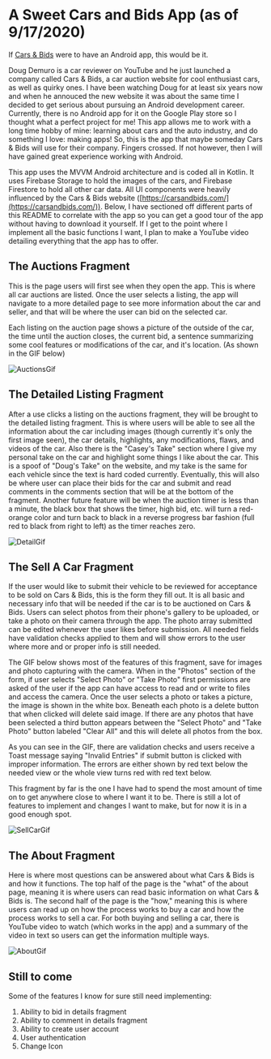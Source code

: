 # A Sweet Cars and Bids App (as of 9/17/2020)
If [Cars & Bids](https://carsandbids.com/) were to have an Android app, this would be it.


Doug Demuro is a car reviewer on YouTube and he just launched a company called Cars & Bids, a car auction website for cool enthusiast cars, as well as quirky ones. I have been watching Doug for at least six years now and when he annouced the new website it was about the same time I decided to get serious about pursuing an Android development career. Currently, there is no Android app for it on the Google Play store so I thought what a perfect project for me! This app allows me to work with a long time hobby of mine: learning about cars and the auto industry, and do something I love: making apps! So, this is the app that maybe someday Cars & Bids will use for their company. Fingers crossed. If not however, then I will have gained great experience working with Android.

This app uses the MVVM Android architecture and is coded all in Kotlin. It uses Firebase Storage to hold the images of the cars, and Firebase Firestore to hold all other car data. All UI components were heavily influenced by the Cars & Bids website ([https://carsandbids.com/](https://carsandbids.com/)). Below, I have sectioned off different parts of this README to correlate with the app so you can get a good tour of the app without having to download it yourself. If I get to the point where I implement all the basic functions I want, I plan to make a YouTube video detailing everything that the app has to offer. 

## The Auctions Fragment

This is the page users will first see when they open the app. This is where all car auctions are listed. Once the user selects a listing, the app will navigate to a more detailed page to see more information about the car and seller, and that will be where the user can bid on the selected car. 

Each listing on the auction page shows a picture of the outside of the car, the time until the auction closes, the current bid, a sentence summarizing some cool features or modifications of the car, and it's location. (As shown in the GIF below)

![AuctionsGif](readmegifs/listingsPageGif.gif)

## The Detailed Listing Fragment

After a use clicks a listing on the auctions fragment, they will be brought to the detailed listing fragment. This is where users will be able to see all the information about the car including images (though currently it's only the first image seen), the car details, highlights, any modifications, flaws, and videos of the car. Also there is the "Casey's Take" section where I give my personal take on the car and highlight some things I like about the car. This is a spoof of "Doug's Take" on the website, and my take is the same for each vehicle since the text is hard coded currently. Eventually, this will also be where user can place their bids for the car and submit and read comments in the comments section that will be at the bottom of the fragment. Another future feature will be when the auction timer is less than a minute, the black box that shows the timer, high bid, etc. will turn a red-orange color and turn back to black in a reverse progress bar fashion (full red to black from right to left) as the timer reaches zero. 

![DetailGif](readmegifs/detailPageGif.gif)

## The Sell A Car Fragment

If the user would like to submit their vehicle to be reviewed for acceptance to be sold on Cars & Bids, this is the form they fill out. It is all basic and necessary info that will be needed if the car is to be auctioned on Cars & Bids. Users can select photos from their phone's gallery to be uploaded, or take a photo on their camera through the app. The photo array submitted can be edited whenever the user likes before submission. All needed fields have validation checks applied to them and will show errors to the user where more and or proper info is still needed. 

The GIF below shows most of the features of this fragment, save for images and photo capturing with the camera. When in the "Photos" section of the form, if user selects "Select Photo" or "Take Photo" first permissions are asked of the user if the app can have access to read and or write to files and access the camera. Once the user selects a photo or takes a picture, the image is shown in the white box. Beneath each photo is a delete button that when clicked will delete said image. If there are any photos that have been selected a third button appears between the "Select Photo" and "Take Photo" button labeled "Clear All" and this will delete all photos from the box. 

As you can see in the GIF, there are validation checks and users receive a Toast message saying "Invalid Entries" if submit button is clicked with improper information. The errors are either shown by red text below the needed view or the whole view turns red with red text below. 

This fragment by far is the one I have had to spend the most amount of time on to get anywhere close to where I want it to be. There is still a lot of features to implement and changes I want to make, but for now it is in a good enough spot.

![SellCarGif](readmegifs/submitCarPageGif.gif)

## The About Fragment

Here is where most questions can be answered about what Cars & Bids is and how it functions. The top half of the page is the "what" of the about page, meaning it is where users can read basic information on what Cars & Bids is. The second half of the page is the "how," meaning this is where users can read up on how the process works to buy a car and how the process works to sell a car. For both buying and selling a car, there is YouTube video to watch (which works in the app) and a summary of the video in text so users can get the information multiple ways.

![AboutGif](readmegifs/aboutPageGif.gif)

## Still to come

Some of the features I know for sure still need implementing:
1. Ability to bid in details fragment
2. Ability to comment in details fragment
3. Ability to create user account
4. User authentication
5. Change Icon
